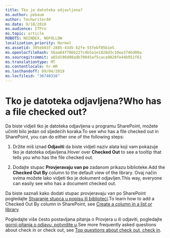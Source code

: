 ```yaml
---
title: Tko je datoteka odjavljena?
ms.author: pebaum
author: Techwriter40
ms.date: 9/10/2018
ms.audience: ITPro
ms.topic: article
ROBOTS: NOINDEX, NOFOLLOW
localization_priority: Normal
ms.assetid: 395eb03f-2885-43d5-b2fe-55febf85b1e5
ms.openlocfilehash: 56aa04f7866227c4b5a1e1828d3c10ea3746d00a
ms.sourcegitcommit: a65d196d00adb70045af5caca9828fe44b951f61
ms.translationtype: MT
ms.contentlocale: hr-HR
ms.lasthandoff: 09/04/2019
ms.locfileid: "36748316"
---
```

# <a name="who-has-a-file-checked-out"></a><span data-ttu-id="e8e81-102">Tko je datoteka odjavljena?</span><span class="sxs-lookup"><span data-stu-id="e8e81-102">Who has a file checked out?</span></span>

<span data-ttu-id="e8e81-103">Da biste vidjeli tko je datoteka odjavljena u programu SharePoint, možete učiniti bilo jedan od sljedećih koraka:</span><span class="sxs-lookup"><span data-stu-id="e8e81-103">To see who has a file checked out in SharePoint, you can do either one of the following steps:</span></span>
  
1. <span data-ttu-id="e8e81-104">Držite miš iznad **Odjaviti** da biste vidjeli naziv alata koji vam pokazuje tko je datoteka odjavljena.</span><span class="sxs-lookup"><span data-stu-id="e8e81-104">Hover over **Checked Out** to see a tooltip that tells you who has the file checked out.</span></span> 
    
2. <span data-ttu-id="e8e81-105">Dodajte stupac **Provjeravaju van po** zadanom prikazu biblioteke.</span><span class="sxs-lookup"><span data-stu-id="e8e81-105">Add the **Checked Out By** column to the default view of the library.</span></span> <span data-ttu-id="e8e81-106">Ovaj način svima možete lako vidjeti tko je dokument odjavljen.</span><span class="sxs-lookup"><span data-stu-id="e8e81-106">This way, everyone can easily see who has a document checked out.</span></span> 
    
<span data-ttu-id="e8e81-107">Da biste saznali kako dodati stupac provjeravaju van po SharePoint pogledajte [Stvaranje stupca u popisu ili biblioteci](https://go.microsoft.com/fwlink/?linkid=2019591).</span><span class="sxs-lookup"><span data-stu-id="e8e81-107">To learn how to add a Checked Out By column in SharePoint, see [Create a column in a list or library](https://go.microsoft.com/fwlink/?linkid=2019591).</span></span> 
  
<span data-ttu-id="e8e81-108">Pogledajte više često postavljana pitanja o Provjera u ili odjaviti, pogledajte [gornji pitanja o odjavu, potvrdite u](https://go.microsoft.com/fwlink/?linkid=2018786).</span><span class="sxs-lookup"><span data-stu-id="e8e81-108">See more frequently asked questions about check in or check out, see [Top questions about check out, check in](https://go.microsoft.com/fwlink/?linkid=2018786).</span></span>
  

